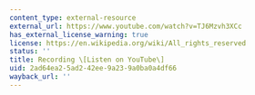 ```yaml
---
content_type: external-resource
external_url: https://www.youtube.com/watch?v=TJ6Mzvh3XCc
has_external_license_warning: true
license: https://en.wikipedia.org/wiki/All_rights_reserved
status: ''
title: Recording \[Listen on YouTube\]
uid: 2ad64ea2-5ad2-42ee-9a23-9a0ba0a4df66
wayback_url: ''
---
```

